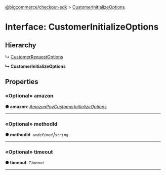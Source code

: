 [@bigcommerce/checkout-sdk](../README.md) > [CustomerInitializeOptions](../interfaces/customerinitializeoptions.md)



# Interface: CustomerInitializeOptions

## Hierarchy


↳  [CustomerRequestOptions](customerrequestoptions.md)

**↳ CustomerInitializeOptions**








## Properties
<a id="amazon"></a>

### «Optional» amazon

**●  amazon**:  *[AmazonPayCustomerInitializeOptions](amazonpaycustomerinitializeoptions.md)* 






___

<a id="methodid"></a>

### «Optional» methodId

**●  methodId**:  *`undefined`⎮`string`* 






___

<a id="timeout"></a>

### «Optional» timeout

**●  timeout**:  *`Timeout`* 






___


